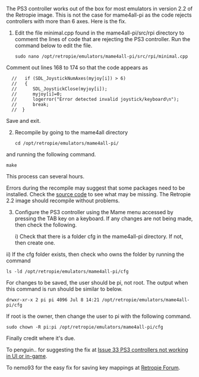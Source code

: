 The PS3 controller works out of the box for most emulators in version 2.2 of the Retropie image. This is not the case for mame4all-pi as the code rejects controllers with more than 6 axes. Here is the fix.


1. Edit the file minimal.cpp found in the mame4all-pi/src/rpi directory to comment the lines of code that are rejecting the PS3 controller. Run the command below to edit the file.

    `sudo nano /opt/retropie/emulators/mame4all-pi/src/rpi/minimal.cpp`

  Comment out lines 168 to 174 so that the code appears as 

      //   if (SDL_JoystickNumAxes(myjoy[i]) > 6)
      //   {
      //      SDL_JoystickClose(myjoy[i]);
      //      myjoy[i]=0;
      //      logerror("Error detected invalid joystick/keyboard\n");
      //      break;
      //  } 

  Save and exit.

2. Recompile by going to the mame4all directory

      `cd /opt/retropie/emulators/mame4all-pi/ ` 
      
  and running the following command.

  `make`

  This process can several hours.

  Errors during the recompile may suggest that some packages need to be installed. Check the [source code](http://code.google.com/p/mame4all-pi/) to see what may be missing. The Retropie 2.2 image should recompile without problems.

3. Configure the PS3 controller using the Mame menu accessed by pressing the TAB key on a keyboard. If any changes are not being made, then check the following.

   i) Check that there is a folder cfg in the mame4all-pi directory. If not, then create one.

  ii) If the cfg folder exists, then check who owns the folder by running the command

  `ls -ld /opt/retropie/emulators/mame4all-pi/cfg`

  For changes to be saved, the user should be pi, not root. The output when this command is run should be similar to below.

  `drwxr-xr-x 2 pi pi 4096 Jul 8 14:21 /opt/retropie/emulators/mame4all-pi/cfg`

  If root is the owner, then change the user to pi with the following command.

  `sudo chown -R pi:pi /opt/retropie/emulators/mame4all-pi/cfg`


Finally credit where it's due.

To penguin.. for suggesting the fix at [Issue 33 PS3 controllers not working in UI or in-game](https://code.google.com/p/mame4all-pi/issues/detail?id=33).

To nemo93 for the easy fix for saving key mappings at [Retropie Forum](http://blog.petrockblock.com/forums/topic/no-writing-permission-for-retroarch-cfg/#post-12219).